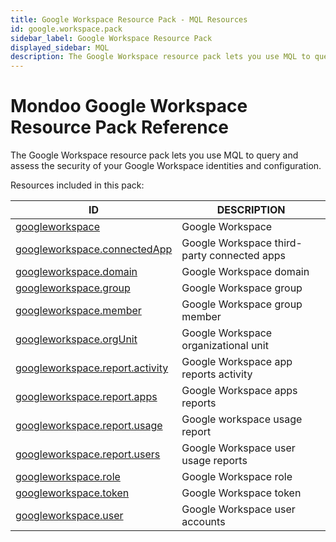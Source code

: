 ```yaml
---
title: Google Workspace Resource Pack - MQL Resources
id: google.workspace.pack
sidebar_label: Google Workspace Resource Pack
displayed_sidebar: MQL
description: The Google Workspace resource pack lets you use MQL to query and assess the security of your Google Workspace identities and configuration.
---
```


# Mondoo Google Workspace Resource Pack Reference

The Google Workspace resource pack lets you use MQL to query and assess the security of your Google Workspace identities and configuration.

Resources included in this pack:

| ID                                                                    | DESCRIPTION                                 |
| --------------------------------------------------------------------- | ------------------------------------------- |
| [googleworkspace](googleworkspace.md)                                 | Google Workspace                            |
| [googleworkspace.connectedApp](googleworkspace.connectedapp.md)       | Google Workspace third-party connected apps |
| [googleworkspace.domain](googleworkspace.domain.md)                   | Google Workspace domain                     |
| [googleworkspace.group](googleworkspace.group.md)                     | Google Workspace group                      |
| [googleworkspace.member](googleworkspace.member.md)                   | Google Workspace group member               |
| [googleworkspace.orgUnit](googleworkspace.orgunit.md)                 | Google Workspace organizational unit        |
| [googleworkspace.report.activity](googleworkspace.report.activity.md) | Google Workspace app reports activity       |
| [googleworkspace.report.apps](googleworkspace.report.apps.md)         | Google Workspace apps reports               |
| [googleworkspace.report.usage](googleworkspace.report.usage.md)       | Google workspace usage report               |
| [googleworkspace.report.users](googleworkspace.report.users.md)       | Google Workspace user usage reports         |
| [googleworkspace.role](googleworkspace.role.md)                       | Google Workspace role                       |
| [googleworkspace.token](googleworkspace.token.md)                     | Google Workspace token                      |
| [googleworkspace.user](googleworkspace.user.md)                       | Google Workspace user accounts              |
